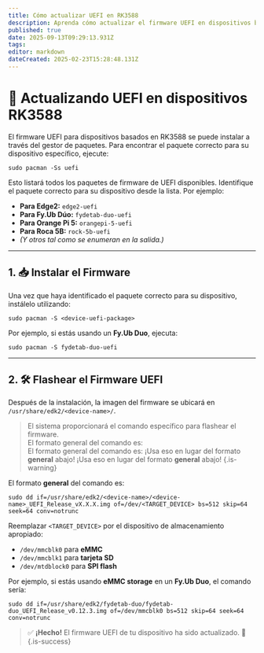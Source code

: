 ```yaml
---
title: Cómo actualizar UEFI en RK3588
description: Aprenda cómo actualizar el firmware UEFI en dispositivos basados en RK35888 ejecutando BredOS
published: true
date: 2025-09-13T09:29:13.931Z
tags:
editor: markdown
dateCreated: 2025-02-23T15:28:48.131Z
---
```


# 🔄 Actualizando UEFI en dispositivos RK3588

El firmware UEFI para dispositivos basados en RK3588 se puede instalar a través del gestor de paquetes. Para encontrar el paquete correcto para su dispositivo específico, ejecute:

```
sudo pacman -Ss uefi
```

Esto listará todos los paquetes de firmware de UEFI disponibles. Identifique el paquete correcto para su dispositivo desde la lista. Por ejemplo:

- **Para Edge2:** `edge2-uefi`
- **Para Fy.Ub Dúo:** `fydetab-duo-uefi`
- **Para Orange Pi 5:** `orangepi-5-uefi`
- **Para Roca 5B:** `rock-5b-uefi`
- _(Y otros tal como se enumeran en la salida.)_

---

## 1. 📥 Instalar el Firmware

Una vez que haya identificado el paquete correcto para su dispositivo, instálelo utilizando:

```
sudo pacman -S <device-uefi-package>
```

Por ejemplo, si estás usando un **Fy.Ub Duo**, ejecuta:

```
sudo pacman -S fydetab-duo-uefi
```

---

## 2. 🛠️ Flashear el Firmware UEFI

Después de la instalación, la imagen del firmware se ubicará en `/usr/share/edk2/<device-name>/`.

> El sistema proporcionará el comando específico para flashear el firmware.\
> El formato general del comando es:\
> El formato general del comando es: ¡Usa eso en lugar del formato **general** abajo! ¡Usa eso en lugar del formato **general** abajo!
> {.is-warning}

El formato **general** del comando es:

```
sudo dd if=/usr/share/edk2/<device-name>/<device-name>_UEFI_Release_vX.X.X.img of=/dev/<TARGET_DEVICE> bs=512 skip=64 seek=64 conv=notrunc
```

Reemplazar `<TARGET_DEVICE>` por el dispositivo de almacenamiento apropiado:

- `/dev/mmcblk0` para **eMMC**
- `/dev/mmcblk1` para **tarjeta SD**
- `/dev/mtdblock0` para **SPI flash**

Por ejemplo, si estás usando **eMMC storage** en un **Fy.Ub Duo**, el comando sería:

```
sudo dd if=/usr/share/edk2/fydetab-duo/fydetab-duo_UEFI_Release_v0.12.3.img of=/dev/mmcblk0 bs=512 skip=64 seek=64 conv=notrunc
```

> ✅ **¡Hecho!** El firmware UEFI de tu dispositivo ha sido actualizado. 🚀\
> {.is-success}

